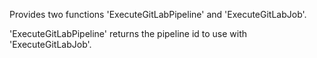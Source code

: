 Provides two functions 'ExecuteGitLabPipeline' and 'ExecuteGitLabJob'.

'ExecuteGitLabPipeline' returns the pipeline id to use with 'ExecuteGitLabJob'.